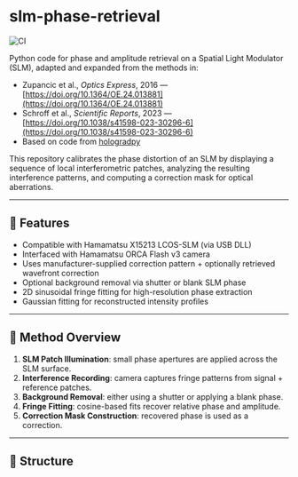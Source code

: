 # slm-phase-retrieval

![CI](https://github.com/dmtr-karan/slm-phase-retrieval/actions/workflows/python-install.yml/badge.svg)


Python code for phase and amplitude retrieval on a Spatial Light Modulator (SLM), adapted and expanded from the methods in:

- Zupancic et al., *Optics Express*, 2016 — [https://doi.org/10.1364/OE.24.013881](https://doi.org/10.1364/OE.24.013881)
- Schroff et al., *Scientific Reports*, 2023 — [https://doi.org/10.1038/s41598-023-30296-6](https://doi.org/10.1038/s41598-023-30296-6)
- Based on code from [hologradpy](https://github.com/paul-schroff/hologradpy)

This repository calibrates the phase distortion of an SLM by displaying a sequence of local interferometric patches, analyzing the resulting interference patterns, and computing a correction mask for optical aberrations.

---

## 📌 Features

- Compatible with Hamamatsu X15213 LCOS-SLM (via USB DLL)
- Interfaced with Hamamatsu ORCA Flash v3 camera
- Uses manufacturer-supplied correction pattern + optionally retrieved wavefront correction
- Optional background removal via shutter or blank SLM phase
- 2D sinusoidal fringe fitting for high-resolution phase extraction
- Gaussian fitting for reconstructed intensity profiles

---

## 🧠 Method Overview

1. **SLM Patch Illumination**: small phase apertures are applied across the SLM surface.
2. **Interference Recording**: camera captures fringe patterns from signal + reference patches.
3. **Background Removal**: either using a shutter or applying a blank phase.
4. **Fringe Fitting**: cosine-based fits recover relative phase and amplitude.
5. **Correction Mask Construction**: recovered phase is used as a correction.

---

## 🧪 Structure
